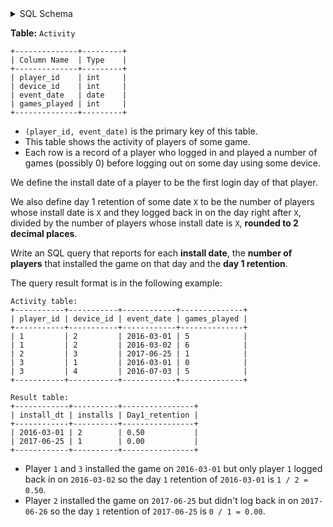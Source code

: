 <details>
<summary> SQL Schema</summary>

```sql
DROP TABLE IF EXISTS Activity;

CREATE TABLE IF NOT EXISTS
  Activity (player_id int, device_id int, event_date date, games_played int);

INSERT INTO
  Activity (player_id, device_id, event_date, games_played)
VALUES
  ('1', '2', '2016-03-01', '5'),
  ('1', '2', '2016-03-02', '6'),
  ('2', '3', '2017-06-25', '1'),
  ('3', '1', '2016-03-01', '0'),
  ('3', '4', '2018-07-03', '5');
```

</details>

**Table:** `Activity`

```
+--------------+---------+
| Column Name  | Type    |
+--------------+---------+
| player_id    | int     |
| device_id    | int     |
| event_date   | date    |
| games_played | int     |
+--------------+---------+
```

- `(player_id, event_date)` is the primary key of this table.
- This table shows the activity of players of some game.
- Each row is a record of a player who logged in and played a number of games (possibly 0) before logging out on some day using some device.

We define the install date of a player to be the first login day of that player.

We also define day 1 retention of some date `X` to be the number of players whose install date is `X` and they logged back in on the day right after `X`, divided by the number of players whose install date is `X`, **rounded to 2 decimal places**.

Write an SQL query that reports for each **install date**, the **number of players** that installed the game on that day and the **day 1 retention**.

The query result format is in the following example:

```
Activity table:
+-----------+-----------+------------+--------------+
| player_id | device_id | event_date | games_played |
+-----------+-----------+------------+--------------+
| 1         | 2         | 2016-03-01 | 5            |
| 1         | 2         | 2016-03-02 | 6            |
| 2         | 3         | 2017-06-25 | 1            |
| 3         | 1         | 2016-03-01 | 0            |
| 3         | 4         | 2016-07-03 | 5            |
+-----------+-----------+------------+--------------+

Result table:
+------------+----------+----------------+
| install_dt | installs | Day1_retention |
+------------+----------+----------------+
| 2016-03-01 | 2        | 0.50           |
| 2017-06-25 | 1        | 0.00           |
+------------+----------+----------------+
```

- Player `1` and `3` installed the game on `2016-03-01` but only player `1` logged back in on `2016-03-02` so the day `1` retention of `2016-03-01` is `1 / 2 = 0.50`.
- Player `2` installed the game on `2017-06-25` but didn't log back in on `2017-06-26` so the day `1` retention of `2017-06-25` is `0 / 1 = 0.00`.